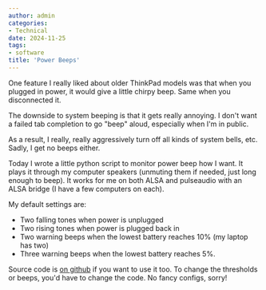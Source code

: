 ```yaml
---
author: admin
categories:
- Technical
date: 2024-11-25
tags:
- software
title: 'Power Beeps'
---
```


One feature I really liked about older ThinkPad models was that when you plugged in power, it would give a little chirpy beep. Same when you disconnected it.

The downside to system beeping is that it gets really annoying. I don't want a failed tab completion to go "beep" aloud, especially when I'm in public.

As a result, I really, really aggressively turn off all kinds of system bells, etc. Sadly, I get no beeps either.

Today I wrote a little python script to monitor power beep how I want. It plays it through my computer speakers (unmuting them if needed, just long enough to beep). It works for me on both ALSA and pulseaudio with an ALSA bridge (I have a few computers on each).

My default settings are:

- Two falling tones when power is unplugged
- Two rising tones when power is plugged back in
- Two warning beeps when the lowest battery reaches 10% (my laptop has two)
- Three warning beeps when the lowest battery reaches 5%.

Source code is [on github](https://github.com/za3k/short-programs#power-beeps) if you want to use it too. To change the thresholds or beeps, you'd have to change the code. No fancy configs, sorry!
